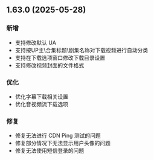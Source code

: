 ## 1.63.0 (2025-05-28)
### 新增
* 支持修改默认 UA
* 支持按UP主\合集标题\剧集名称对下载视频进行自动分类
* 支持在下载选项窗口修改下载目录设置
* 支持修改视频封面的文件格式

### 优化
* 优化字幕下载相关设置
* 优化音视频流下载选项

### 修复
* 修复无法进行 CDN Ping 测试的问题
* 修复部分情况下无法显示用户头像的问题
* 修复无法使用短信登录的问题